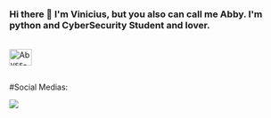 ### Hi there 👋 I'm Vinicius, but you also can call me Abby. I'm python and CyberSecurity Student and lover.

<!--
**FromAbbys/FromAbbys** is a ✨ _special_ ✨ repository because its `README.md` (this file) appears on your GitHub profile.

Here are some ideas to get you started:

- 🔭 I’m currently working on ...
- 🌱 I’m currently learning ...
- 👯 I’m looking to collaborate on ...
- 🤔 I’m looking for help with ...
- 💬 Ask me about ...
- 📫 How to reach me: ...
- 😄 Pronouns: ...
- ⚡ Fun fact: ...
-->


<div style="display: inline_block"><br>
   <img align="center" alt="Abyss-Python" height="30" width="40" src="https://cdn.jsdelivr.net/gh/devicons/devicon/icons/python/python-original.svg" />
</div>

##

#Social Medias:

<div>
   <a href="https://www.linkedin.com/in/vinicius-angelo-poci-003923232/" target="_blank"><img src="https://img.shields.io/badge/LinkedIn-0077B5?style=for-the-badge&logo=linkedin&logoColor=white" target="_blank"></a>
